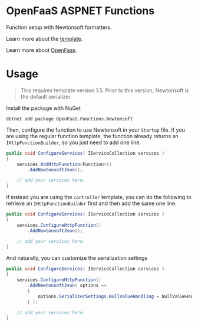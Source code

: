 # OpenFaaS ASPNET Functions

Function setup with Newtonsoft formatters.

Learn more about the [template](https://github.com/goncalo-oliveira/faas-aspnet-template).

Learn more about [OpenFaas](https://github.com/openfaas/faas).

# Usage

> This requires template version 1.5. Prior to this version, Newtonsoft is the default serializer.

Install the package with NuGet

```
dotnet add package OpenFaaS.Functions.Newtonsoft
```

Then, configure the function to use Newtonsoft in your `Startup` file. If you are using the regular function template, the function already returns an `IHttpFunctionBuilder`, so you just need to add one line.

```csharp
public void ConfigureServices( IServiceCollection services )
{
    services.AddHttpFunction<Function>()
        .AddNewtonsoftJson();

    // add your services here.
}
```

If instead you are using the `controller` template, you can do the following to retrieve an `IHttpFunctionBuilder` first and then add the same one line.

```csharp
public void ConfigureServices( IServiceCollection services )
{
    services.ConfigureHttpFunction()
        .AddNewtonsoftJson();

    // add your services here.
}
```

And naturally, you can customize the serialization settings

```csharp
public void ConfigureServices( IServiceCollection services )
{
    services.ConfigureHttpFunction()
        .AddNewtonsoftJson( options =>
        {
            options.SerializerSettings.NullValueHandling = NullValueHandling.Ignore;
        } );

    // add your services here.
}
```
